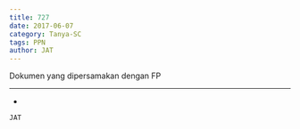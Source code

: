 ```yaml
---
title: 727
date: 2017-06-07
category: Tanya-SC
tags: PPN
author: JAT
---
```


Dokumen yang dipersamakan dengan FP

---

-

`JAT`
